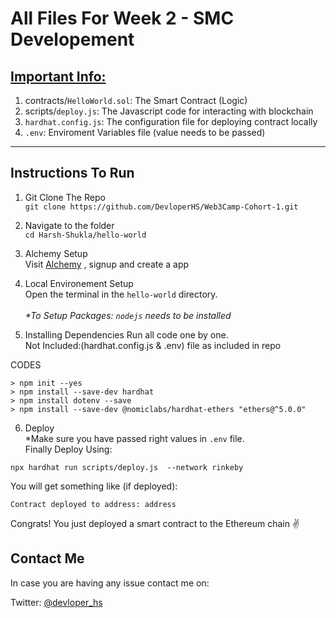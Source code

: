 <h1>All Files For Week 2 - SMC Developement</h1>

<h2><u>Important Info:</u></h2>

1. contracts/`HelloWorld.sol`: The Smart Contract (Logic)<br>
2. scripts/`deploy.js`: The Javascript code for interacting with blockchain<br>
3. `hardhat.config.js`: The configuration file for deploying contract locally<br>
4. `.env`: Enviroment Variables file (value needs to be passed)<br>
<hr>

<h2>Instructions To Run</h2>

1. Git Clone The Repo <br>
`git clone https://github.com/DevloperHS/Web3Camp-Cohort-1.git`

2. Navigate to the folder <br>
`cd Harsh-Shukla/hello-world`

3. Alchemy Setup<br>
Visit [Alchemy](https://www.alchemy.com/) , signup and create a app

4. Local Environement Setup<br>
Open the terminal in the `hello-world` directory. <br> <br>
<em>*To Setup Packages: `nodejs` needs to be installed</em>

5. Installing Dependencies
Run all code one by one. <br>
Not Included:(hardhat.config.js & .env) file as included in repo <br>

CODES
```
> npm init --yes
> npm install --save-dev hardhat
> npm install dotenv --save
> npm install --save-dev @nomiclabs/hardhat-ethers "ethers@^5.0.0"
```

6. Deploy<br>
*Make sure you have passed right values in `.env` file. <br>
Finally Deploy Using:

```
npx hardhat run scripts/deploy.js  --network rinkeby
```

You will get something like (if deployed): <br>

`Contract deployed to address: address`

Congrats! You just deployed a smart contract to the Ethereum chain ✌

<h2>Contact Me</h2>
In case you are having any issue contact me on:<br>

Twitter: [@devloper_hs](https://twitter.com/devloper_hs) 


















